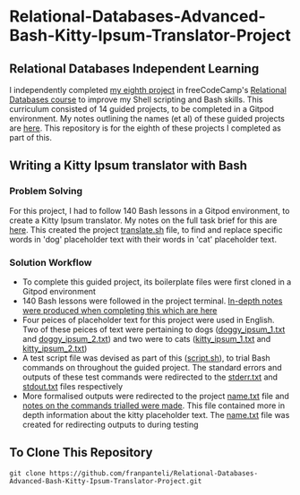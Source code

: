 # Relational-Databases-Advanced-Bash-Kitty-Ipsum-Translator-Project
## Relational Databases Independent Learning
I independently completed [my eighth project](https://www.freecodecamp.org/learn/relational-database/learn-advanced-bash-by-building-a-kitty-ipsum-translator/build-a-kitty-ipsum-translator) in freeCodeCamp's [Relational Databases course](https://www.freecodecamp.org/learn/relational-database/) to improve my Shell scripting and Bash skills. This curriculum consisted of 14 guided projects, to be completed in a Gitpod environment. My notes outlining the names (et al) of these guided projects are [here](https://github.com/franpanteli/8--Relational-Databases-Advanced-Bash-Kitty-Ipsum-Translator-Project/blob/main/0%20relational-databases-course-overview.txt). This repository is for the eighth of these projects I completed as part of this.

## Writing a Kitty Ipsum translator with Bash
### Problem Solving
For this project, I had to follow 140 Bash lessons in a Gitpod environment, to create a Kitty Ipsum translator. My notes on the full task brief for this are [here](https://github.com/franpanteli/8--Relational-Databases-Advanced-Bash-Kitty-Ipsum-Translator-Project/blob/main/1%20project-task-notes.txt). This created the project [translate.sh](https://github.com/franpanteli/Relational-Databases-Advanced-Bash-Kitty-Ipsum-Translator-Project/blob/main/translate.sh) file, to find and replace specific words in 'dog' placeholder text with their words in 'cat' placeholder text.

### Solution Workflow 
- To complete this guided project, its boilerplate files were first cloned in a Gitpod environment 
- 140 Bash lessons were followed in the project terminal. [In-depth notes were produced when completing this which are here](https://github.com/franpanteli/8--Relational-Databases-Advanced-Bash-Kitty-Ipsum-Translator-Project/blob/main/2%20relational-databases-advanced-bash-kitty-ipsum-translator-project-course-notes.txt)
- Four peices of placeholder text for this project were used in English. Two of these peices of text were pertaining to dogs ([doggy_ipsum_1.txt](https://github.com/franpanteli/Relational-Databases-Advanced-Bash-Kitty-Ipsum-Translator-Project/blob/main/doggy_ipsum_1.txt) and [doggy_ipsum_2.txt](https://github.com/franpanteli/Relational-Databases-Advanced-Bash-Kitty-Ipsum-Translator-Project/blob/main/doggy_ipsum_2.txt)) and two were to cats ([kitty_ipsum_1.txt](https://github.com/franpanteli/Relational-Databases-Advanced-Bash-Kitty-Ipsum-Translator-Project/blob/main/kitty_ipsum_1.txt) and [kitty_ipsum_2.txt](https://github.com/franpanteli/Relational-Databases-Advanced-Bash-Kitty-Ipsum-Translator-Project/blob/main/kitty_ipsum_2.txt))
- A test script file was devised as part of this ([script.sh](https://github.com/franpanteli/Relational-Databases-Advanced-Bash-Kitty-Ipsum-Translator-Project/blob/main/script.sh)), to trial Bash commands on throughout the guided project. The standard errors and outputs of these test commands were redirected to the [stderr.txt](https://github.com/franpanteli/Relational-Databases-Advanced-Bash-Kitty-Ipsum-Translator-Project/blob/main/stderr.txt) and [stdout.txt](https://github.com/franpanteli/Relational-Databases-Advanced-Bash-Kitty-Ipsum-Translator-Project/blob/main/stdout.txt) files respectively
- More formalised outputs were redirected to the project [name.txt](https://github.com/franpanteli/Relational-Databases-Advanced-Bash-Kitty-Ipsum-Translator-Project/blob/main/name.txt) file and [notes on the commands trialled were made](https://github.com/franpanteli/Relational-Databases-Advanced-Bash-Kitty-Ipsum-Translator-Project/blob/main/2%20relational-databases-advanced-bash-kitty-ipsum-translator-project-course-notes.txt). This file contained more in depth information about the kitty placeholder text. The [name.txt](https://github.com/franpanteli/Relational-Databases-Advanced-Bash-Kitty-Ipsum-Translator-Project/blob/main/name.txt) file was created for redirecting outputs to during testing
  
## To Clone This Repository
```
git clone https://github.com/franpanteli/Relational-Databases-Advanced-Bash-Kitty-Ipsum-Translator-Project.git
```
